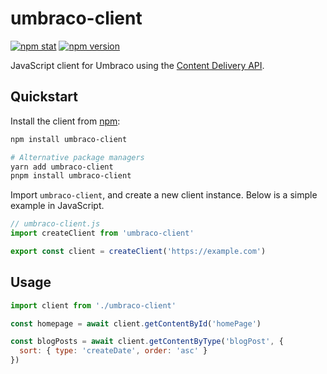 # umbraco-client

[![npm stat](https://img.shields.io/npm/dm/umbraco-client.svg?style=flat-square)](https://npm-stat.com/charts.html?package=umbraco-client)
[![npm version](https://img.shields.io/npm/v/umbraco-client.svg?style=flat-square)](https://www.npmjs.com/package/umbraco-client)

JavaScript client for Umbraco using the [Content Delivery API](https://docs.umbraco.com/umbraco-cms/reference/content-delivery-api).

## Quickstart

Install the client from [npm](https://www.npmjs.com/):

```sh
npm install umbraco-client

# Alternative package managers
yarn add umbraco-client
pnpm install umbraco-client
```

Import `umbraco-client`, and create a new client instance. Below is a simple example in JavaScript.

```js
// umbraco-client.js
import createClient from 'umbraco-client'

export const client = createClient('https://example.com')
```

## Usage

```js
import client from './umbraco-client'

const homepage = await client.getContentById('homePage')

const blogPosts = await client.getContentByType('blogPost', {
  sort: { type: 'createDate', order: 'asc' }
})
```

